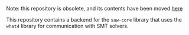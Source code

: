 Note: this repository is obsolete, and its contents have been moved [here](https://github.com/GaloisInc/saw-script/tree/master/saw-core-what4)

This repository contains a backend for the `saw-core` library that uses
the `what4` library for communication with SMT solvers.
